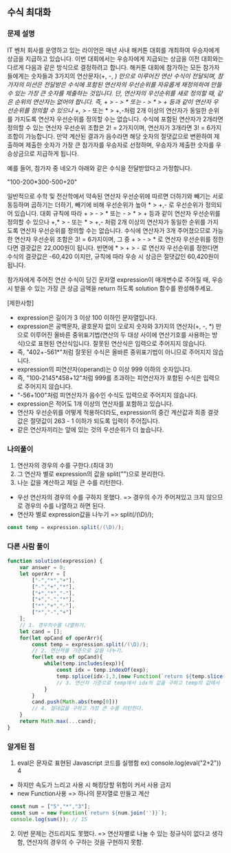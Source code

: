 ## 수식 최대화
### 문제 설명
IT 벤처 회사를 운영하고 있는 라이언은 매년 사내 해커톤 대회를 개최하여 우승자에게 상금을 지급하고 있습니다.
이번 대회에서는 우승자에게 지급되는 상금을 이전 대회와는 다르게 다음과 같은 방식으로 결정하려고 합니다.
해커톤 대회에 참가하는 모든 참가자들에게는 숫자들과 3가지의 연산문자(+, -, *) 만으로 이루어진 연산 수식이 전달되며, 참가자의 미션은 전달받은 수식에 포함된 연산자의 우선순위를 자유롭게 재정의하여 만들 수 있는 가장 큰 숫자를 제출하는 것입니다.
단, 연산자의 우선순위를 새로 정의할 때, 같은 순위의 연산자는 없어야 합니다. 즉, + > - > * 또는 - > * > + 등과 같이 연산자 우선순위를 정의할 수 있으나 +,* > - 또는 * > +,-처럼 2개 이상의 연산자가 동일한 순위를 가지도록 연산자 우선순위를 정의할 수는 없습니다. 수식에 포함된 연산자가 2개라면 정의할 수 있는 연산자 우선순위 조합은 2! = 2가지이며, 연산자가 3개라면 3! = 6가지 조합이 가능합니다.
만약 계산된 결과가 음수라면 해당 숫자의 절댓값으로 변환하여 제출하며 제출한 숫자가 가장 큰 참가자를 우승자로 선정하며, 우승자가 제출한 숫자를 우승상금으로 지급하게 됩니다.

예를 들어, 참가자 중 네오가 아래와 같은 수식을 전달받았다고 가정합니다.

"100-200*300-500+20"

일반적으로 수학 및 전산학에서 약속된 연산자 우선순위에 따르면 더하기와 빼기는 서로 동등하며 곱하기는 더하기, 빼기에 비해 우선순위가 높아 * > +,- 로 우선순위가 정의되어 있습니다.
대회 규칙에 따라 + > - > * 또는 - > * > + 등과 같이 연산자 우선순위를 정의할 수 있으나 +,* > - 또는 * > +,- 처럼 2개 이상의 연산자가 동일한 순위를 가지도록 연산자 우선순위를 정의할 수는 없습니다.
수식에 연산자가 3개 주어졌으므로 가능한 연산자 우선순위 조합은 3! = 6가지이며, 그 중 + > - > * 로 연산자 우선순위를 정한다면 결괏값은 22,000원이 됩니다.
반면에 * > + > - 로 연산자 우선순위를 정한다면 수식의 결괏값은 -60,420 이지만, 규칙에 따라 우승 시 상금은 절댓값인 60,420원이 됩니다.

참가자에게 주어진 연산 수식이 담긴 문자열 expression이 매개변수로 주어질 때, 우승 시 받을 수 있는 가장 큰 상금 금액을 return 하도록 solution 함수를 완성해주세요.

[제한사항]
- expression은 길이가 3 이상 100 이하인 문자열입니다.
- expression은 공백문자, 괄호문자 없이 오로지 숫자와 3가지의 연산자(+, -, *) 만으로 이루어진 올바른 중위표기법(연산의 두 대상 사이에 연산기호를 사용하는 방식)으로 표현된 연산식입니다. 잘못된 연산식은 입력으로 주어지지 않습니다.
- 즉, "402+-561*"처럼 잘못된 수식은 올바른 중위표기법이 아니므로 주어지지 않습니다.
- expression의 피연산자(operand)는 0 이상 999 이하의 숫자입니다.
- 즉, "100-2145*458+12"처럼 999를 초과하는 피연산자가 포함된 수식은 입력으로 주어지지 않습니다.
- "-56+100"처럼 피연산자가 음수인 수식도 입력으로 주어지지 않습니다.
- expression은 적어도 1개 이상의 연산자를 포함하고 있습니다.
- 연산자 우선순위를 어떻게 적용하더라도, expression의 중간 계산값과 최종 결괏값은 절댓값이 263 - 1 이하가 되도록 입력이 주어집니다.
- 같은 연산자끼리는 앞에 있는 것의 우선순위가 더 높습니다.

### 나의풀이
1. 연산자의 경우의 수를 구한다.(최대 3!)
2. 그 연산자 별로 expression의 값을 split("")으로 분리한다.
3. 나눈 값을 계산하고 제일 큰 수를 리턴한다.
- 우선 연산자의 경우의 수를 구하지 못했다. => 경우의 수가 주어져있고 크지 않으므로 경우의 수를 나열하고 하면 된다.
- 연산자 별로 expression값을 나누기 => split(/(\D)/);
```jsx
const temp = expression.split(/(\D)/);
```

### 다른 사람 풀이
```jsx
function solution(expression) {
    var answer = 0;
    let operArr = [
        ["-","*","+"],
        ["-","+","*"],
        ["+","*","-"],
        ["+","-","*"],
        ["*","+","-"],
        ["*","-","+"]
    ];
    // 1. 경우의수를 나열하기.
    let cand = [];
    for(let opCand of operArr){
        const temp = expression.split(/(\D)/);
        // 2. 연산자를 기준으로 값을 나누기.
        for(let exp of opCand){
            while(temp.includes(exp)){
                const idx = temp.indexOf(exp);
                temp.splice(idx-1,3,(new Function(`return ${temp.slice(idx-1,idx+2).join('')}`))());
                // 3. 연산자 기준으로 temp에서 idx의 값을 구하고 temp의 값에서 연산자 전의 값과 연산자 다음의 값을 삭제하고 계산한 값을 넣는다.
            }
        }
        cand.push(Math.abs(temp[0]))
        // 4. 절대값을 구하고 가장 큰 수를 리턴한다.
    }
    return Math.max(...cand);
}
```
### 알게된 점
1. eval은 문자로 표현된 Javascript 코드를 실행함 ex) console.log(eval("2+2")) 4
- 하지만 속도가 느리고 사용 시 해킹당할 위험이 커서 사용 금지
- new Function사용 => 하나의 문자열로 만들고 계산
```jsx
 const num = ["5","*","3"];
 const sum = new Function(`return ${num.join('')}`);
 console.log(sum()); // 15
```
2. 이번 문제는 건드리지도 못했다. => 연산자별로 나눌 수 있는 정규식이 없다고 생각함, 연산자의 경우의 수 구하는 것을 구현하지 못함.


